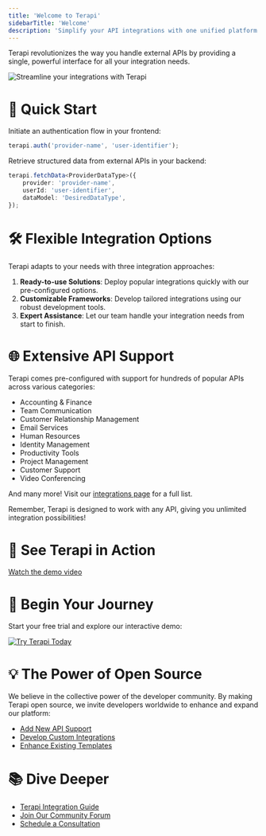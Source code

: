 ```yaml
---
title: 'Welcome to Terapi'
sidebarTitle: 'Welcome'
description: 'Simplify your API integrations with one unified platform.'
---
```


Terapi revolutionizes the way you handle external APIs by providing a single, powerful interface for all your integration needs.

![Streamline your integrations with Terapi](/images/terapi-overview.png)

# 🚀 Quick Start

Initiate an authentication flow in your frontend:

```js
terapi.auth('provider-name', 'user-identifier');
```

Retrieve structured data from external APIs in your backend:

```ts
terapi.fetchData<ProviderDataType>({
    provider: 'provider-name',
    userId: 'user-identifier',
    dataModel: 'DesiredDataType',
});
```

# 🛠️ Flexible Integration Options

Terapi adapts to your needs with three integration approaches:

1. **Ready-to-use Solutions**: Deploy popular integrations quickly with our pre-configured options.
2. **Customizable Frameworks**: Develop tailored integrations using our robust development tools.
3. **Expert Assistance**: Let our team handle your integration needs from start to finish.

# 🌐 Extensive API Support

Terapi comes pre-configured with support for hundreds of popular APIs across various categories:

- Accounting & Finance
- Team Communication
- Customer Relationship Management
- Email Services
- Human Resources
- Identity Management
- Productivity Tools
- Project Management
- Customer Support
- Video Conferencing

And many more! Visit our [integrations page](https://terapi.dev/supported-apis) for a full list.

Remember, Terapi is designed to work with any API, giving you unlimited integration possibilities!

# 🎥 See Terapi in Action

[Watch the demo video](https://www.terapi-demo-video.com/embed)

# 🏁 Begin Your Journey

Start your free trial and explore our interactive demo:

[![Try Terapi Today](/images/terapi-start-button.svg)](https://app.terapi.dev/trial)

# 💡 The Power of Open Source

We believe in the collective power of the developer community. By making Terapi open source, we invite developers worldwide to enhance and expand our platform:

- [Add New API Support](/contribute/new-api-guide)
- [Develop Custom Integrations](/contribute/custom-integration-guide)
- [Enhance Existing Templates](/contribute/template-enhancement-guide)

# 📚 Dive Deeper

- [Terapi Integration Guide](/docs/integration-guide)
- [Join Our Community Forum](https://community.terapi.dev)
- [Schedule a Consultation](https://terapi.dev/consultation)

